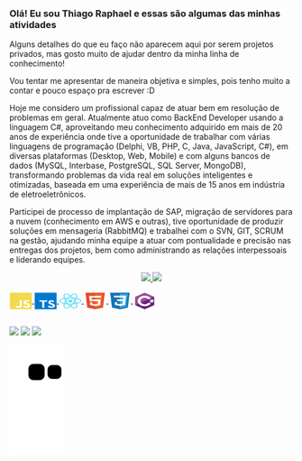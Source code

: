 ### Olá! Eu sou Thiago Raphael e essas são algumas das minhas atividades
Alguns detalhes do que eu faço não aparecem aqui por serem projetos privados, mas gosto muito de ajudar dentro da minha linha de conhecimento!

Vou tentar me apresentar de maneira objetiva e simples, pois tenho muito a contar e pouco espaço pra escrever :D

Hoje me considero um profissional capaz de atuar bem em resolução de problemas em geral. Atualmente atuo como BackEnd Developer usando a linguagem C#, aproveitando meu conhecimento adquirido em mais de 20 anos de experiência onde tive a oportunidade de trabalhar com várias linguagens de programação (Delphi, VB, PHP, C, Java, JavaScript, C#), em diversas plataformas (Desktop, Web, Mobile) e com alguns bancos de dados (MySQL, Interbase, PostgreSQL, SQL Server, MongoDB), transformando problemas da vida real em soluções inteligentes e otimizadas, baseada em uma experiência de mais de 15 anos em indústria de eletroeletrônicos.

Participei de processo de implantação de SAP, migração de servidores para a nuvem (conhecimento em AWS e outras), tive oportunidade de produzir soluções em mensageria (RabbitMQ) e trabalhei com o SVN, GIT, SCRUM na gestão, ajudando minha equipe a atuar com pontualidade e precisão nas entregas dos projetos, bem como administrando as relações interpessoais e liderando equipes.

<div align="center">
  <a href="https://github.com/thiagoraheem">
  <img height="180em" src="https://github-readme-stats.vercel.app/api?username=thiagoraheem&show_icons=true&theme=dark&include_all_commits=true&count_private=true"/>
  <img height="180em" src="https://github-readme-stats.vercel.app/api/top-langs/?username=thiagoraheem&layout=compact&langs_count=7&theme=dark"/>
</div>
<div style="display: inline_block"><br>
  <img align="center" alt="Js" height="30" width="40" src="https://raw.githubusercontent.com/devicons/devicon/master/icons/javascript/javascript-plain.svg">
  <img align="center" alt="Ts" height="30" width="40" src="https://raw.githubusercontent.com/devicons/devicon/master/icons/typescript/typescript-plain.svg">
  <img align="center" alt="React" height="30" width="40" src="https://raw.githubusercontent.com/devicons/devicon/master/icons/react/react-original.svg">
  <img align="center" alt="HTML" height="30" width="40" src="https://raw.githubusercontent.com/devicons/devicon/master/icons/html5/html5-original.svg">
  <img align="center" alt="CSS" height="30" width="40" src="https://raw.githubusercontent.com/devicons/devicon/master/icons/css3/css3-original.svg">
  <img align="center" alt="Csharp" height="30" width="40" src="https://raw.githubusercontent.com/devicons/devicon/master/icons/csharp/csharp-original.svg">
</div>
    
  ##
  
<div> 
  <a href="https://instagram.com/thiagoraheem" target="_blank"><img src="https://img.shields.io/badge/-Instagram-%23E4405F?style=for-the-badge&logo=instagram&logoColor=white" target="_blank"></a>
  <a href = "mailto:thiago.raheem@gmail.com"><img src="https://img.shields.io/badge/-Gmail-%23333?style=for-the-badge&logo=gmail&logoColor=white" target="_blank"></a>
  <a href="https://www.linkedin.com/in/thiago-raphael-raheem-marinho-4b35207/" target="_blank"><img src="https://img.shields.io/badge/-LinkedIn-%230077B5?style=for-the-badge&logo=linkedin&logoColor=white" target="_blank"></a> 
 
  ![Snake animation](https://github.com/rafaballerini/rafaballerini/blob/output/github-contribution-grid-snake.svg)
 
</div>
